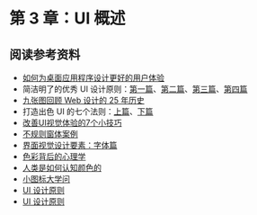 # 第 3 章：UI 概述

## 阅读参考资料

- [如何为桌面应用程序设计更好的用户体验](https://docs.microsoft.com/zh-cn/windows/desktop/uxguide/how-to-design-desktop-ux)
- 简洁明了的优秀 UI 设计原则：[第一篇](https://segmentfault.com/a/1190000000538895)、[第二篇](https://segmentfault.com/a/1190000000573522)、[第三篇](https://segmentfault.com/a/1190000000575468)、[第四篇](https://segmentfault.com/a/1190000000576698)
- [九张图回顾 Web 设计的 25 年历史](http://blog.jobbole.com/81026/)
- 打造出色 UI 的七个法则：[上篇](http://blog.jobbole.com/81109/)、[下篇](http://blog.jobbole.com/81110/)
- [改善UI视觉体验的7个小技巧](http://www.woshipm.com/ucd/2064147.html)
- [不规则窗体案例](http://www.fullyu.com/article/4166/windows-media-player-%E7%9A%AE%E8%86%9A/)
- [界面视觉设计要素：字体篇](http://www.woshipm.com/ucd/1096734.html)
- [色彩背后的心理学](http://www.woshipm.com/pd/845742.html)
- [人类是如何认知颜色的](http://www.woshipm.com/ucd/130508.html)
- [小图标大学问](http://www.woshipm.com/pd/975377.html)
- [UI 设计原则](http://www.woshipm.com/ucd/368760.html)
- [UI 设计原则](http://www.woshipm.com/ucd/572800.html)

